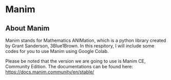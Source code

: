 # Manim

## About Manim
Manim stands for Mathematics ANIMation, which is a python library created by Grant Sanderson, 3Blue1Brown. In this respitory, I will include some codes for you to use Manim using Google Colab. 

Please be noted that the version we are going to use is Manim CE, Community Edition. The documentations can be found here: https://docs.manim.community/en/stable/

